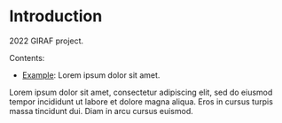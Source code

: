# Introduction

2022 GIRAF project.

Contents:

- [Example](example.md): Lorem ipsum dolor sit amet.

Lorem ipsum dolor sit amet, consectetur adipiscing elit, sed do eiusmod tempor incididunt ut labore et dolore magna aliqua. Eros in cursus turpis massa tincidunt dui. Diam in arcu cursus euismod.
